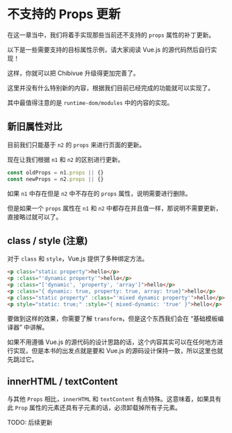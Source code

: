 # 不支持的 Props 更新

在这一章当中，我们将着手实现那些当前还不支持的 `props` 属性的补丁更新。

以下是一些需要支持的目标属性示例，请大家阅读 Vue.js 的源代码然后自行实现！

这样，你就可以把 Chibivue 升级得更加完善了。

这里并没有什么特别新的内容，根据我们目前已经完成的功能就可以实现了。

其中最值得注意的是 `runtime-dom/modules` 中的内容的实现。

## 新旧属性对比

目前我们只能基于 `n2` 的 `props` 来进行页面的更新。

现在让我们根据 `n1` 和 `n2` 的区别进行更新。

```ts
const oldProps = n1.props || {}
const newProps = n2.props || {}
```

如果 `n1` 中存在但是 `n2` 中不存在的 `props` 属性，说明需要进行删除。

但是如果一个 `props` 属性在 `n1` 和 `n2` 中都存在并且值一样，那说明不需要更新，直接略过就可以了。

## class / style (注意)

对于 `class` 和 `style`，Vue.js 提供了多种绑定方法。

```html
<p class="static property">hello</p>
<p :class="'dynamic property'">hello</p>
<p :class="['dynamic', 'property', 'array']">hello</p>
<p :class="{ dynamic: true, property: true, array: true}">hello</p>
<p class="static property" :class="'mixed dynamic property'">hello</p>
<p style="static: true;" :style="{ mixed-dynamic: 'true' }">hello</p>
```

要做到这样的效果，你需要了解 `transform`，但是这个东西我们会在 “基础模板编译器” 中讲解。

如果不用遵循 Vue.js 的源代码的设计思路的话，这个内容其实可以在任何地方进行实现，但是本书的出发点就是要和 Vue.js 的源码设计保持一致，所以这里也就先跳过它。

## innerHTML / textContent

与其他 `Props` 相比，`innerHTML` 和 `textContent` 有点特殊。这意味着，如果具有此 `Prop` 属性的元素还具有子元素的话，必须卸载掉所有子元素。

TODO: 后续更新
